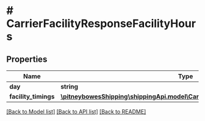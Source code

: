 # # CarrierFacilityResponseFacilityHours

## Properties

Name | Type | Description | Notes
------------ | ------------- | ------------- | -------------
**day** | **string** |  | [optional] 
**facility_timings** | [**\pitneybowesShipping\shippingApi.model\CarrierFacilityResponseFacilityTimings[]**](CarrierFacilityResponseFacilityTimings.md) |  | [optional] 

[[Back to Model list]](../../README.md#documentation-for-models) [[Back to API list]](../../README.md#documentation-for-api-endpoints) [[Back to README]](../../README.md)


